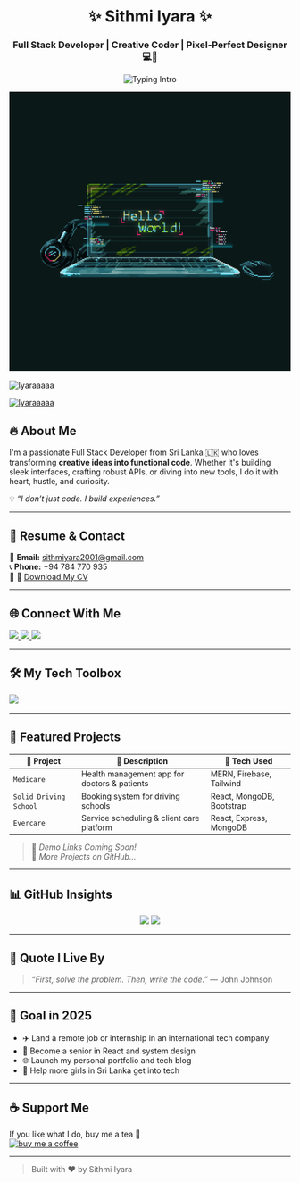 
<h1 align="center">✨ Sithmi Iyara ✨</h1>
<h3 align="center">Full Stack Developer | Creative Coder | Pixel-Perfect Designer 💻🎨</h3>

<p align="center">
  <img src="https://readme-typing-svg.demolab.com?font=Fira+Code&weight=600&size=24&pause=1000&color=FF6EC7&center=true&vCenter=true&width=500&lines=Hi+I'm+Sithmi+Iyara+from+Sri+Lanka!;Passionate+about+Code%2C+Creativity.;Turning+Ideas+into+Reality+%F0%9F%94%A5" alt="Typing Intro" />
</p>


<p align="center">
  <img src="https://github.com/Iyaraaaaa/Iyaraaaaa/raw/main/7587df77ef521cf98057d0028ee983f1.gif" width="700" height=500" />
</p>

<p align="left"> <img src="https://komarev.com/ghpvc/?username=Iyaraa&label=Profile%20views&color=0e75b6&style=flat" alt="Iyaraaaaa" /> </p>

<p align="left">
  <a href="https://github.com/ryo-ma/github-profile-trophy">
    <img src="https://github-profile-trophy.vercel.app/?username=Iyaraaaaa&theme=juicyfresh" alt="Iyaraaaaa" />
  </a>
</p>




## 🔥 About Me

I'm a passionate Full Stack Developer from Sri Lanka 🇱🇰 who loves transforming **creative ideas into functional code**. Whether it's building sleek interfaces, crafting robust APIs, or diving into new tools, I do it with heart, hustle, and curiosity.  

💡 *“I don’t just code. I build experiences.”*

---

## 💼 Resume & Contact

📩 **Email:** [sithmiyara2001@gmail.com](mailto:sithmiyara2001@gmail.com)  
📞 **Phone:** +94 784 770 935  
📄 📄 [Download My CV](https://github.com/Iyaraaaaa/CV/raw/main/Iyara_Mobile%20App%20Developer.pdf)
<!-- Replace '#' with your real resume link -->

---

## 🌐 Connect With Me

<p>
  <a href="https://www.linkedin.com/in/sithmi-iyara-0b5837265/" target="_blank">
    <img src="https://img.shields.io/badge/LinkedIn-%230077B5?style=for-the-badge&logo=linkedin&logoColor=white" />
  </a>
  <a href="https://www.facebook.com/" target="_blank">
    <img src="https://img.shields.io/badge/Facebook-%231877F2?style=for-the-badge&logo=facebook&logoColor=white" />
  </a>
  <a href="https://youtube.com/@iyara6822" target="_blank">
    <img src="https://img.shields.io/badge/Youtube-%23FF0000?style=for-the-badge&logo=youtube&logoColor=white" />
  </a>
</p>

---

## 🛠️ My Tech Toolbox

<p>
  <img src="https://skillicons.dev/icons?i=react,js,ts,nodejs,mongodb,express,tailwind,html,css,py,java,mysql,git,firebase,vscode" />
</p>


---

## 🧩 Featured Projects

| 🚀 Project        | 📝 Description                                       | 🔧 Tech Used            |
|------------------|------------------------------------------------------|-------------------------|
| `Medicare`       | Health management app for doctors & patients         | MERN, Firebase, Tailwind |
| `Solid Driving School` | Booking system for driving schools               | React, MongoDB, Bootstrap |
| `Evercare`       | Service scheduling & client care platform            | React, Express, MongoDB |

> 🔗 *Demo Links Coming Soon!*  
> 🌱 *More Projects on GitHub...*

---

## 📊 GitHub Insights

<p align="center">
  <img src="https://github-readme-stats.vercel.app/api?username=Iyaraaaaa&show_icons=true&theme=tokyonight&count_private=true&hide=issues" />
  <img src="https://github-readme-stats.vercel.app/api/top-langs/?username=Iyaraaaaa&layout=compact&theme=tokyonight" />
</p>

---

## 💬 Quote I Live By

> *“First, solve the problem. Then, write the code.”* —  John Johnson

---

## 🎯 Goal in 2025

- ✈️ Land a remote job or internship in an international tech company  
- 🧠 Become a senior in React and system design  
- 🌐 Launch my personal portfolio and tech blog  
- 💖 Help more girls in Sri Lanka get into tech

---

## ☕ Support Me

If you like what I do, buy me a tea 🍵  
<a href="https://www.buymeacoffee.com/Thanks" target="_blank">
  <img src="https://cdn.buymeacoffee.com/buttons/v2/default-yellow.png" height="50" width="210" alt="buy me a coffee" />
</a>

---

> Built with ❤️ by Sithmi Iyara
